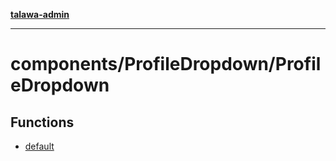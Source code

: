 [**talawa-admin**](../../../README.md)

***

# components/ProfileDropdown/ProfileDropdown

## Functions

- [default](functions/default.md)
